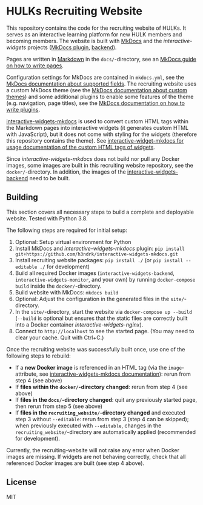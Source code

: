 # HULKs Recruiting Website

This repository contains the code for the recruiting website of HULKs. It serves as an interactive learning platform for new HULK members and becoming members. The website is built with [MkDocs](https://mkdocs.org) and the *interactive-widgets* projects ([MkDocs plugin](https://github.com/h3ndrk/interactive-widgets-mkdocs/), [backend](https://github.com/h3ndrk/interactive-widgets-backend/)).

Pages are written in [Markdown](https://daringfireball.net/projects/markdown/) in the `docs/`-directory, see an [MkDocs guide on how to write pages](https://www.mkdocs.org/user-guide/writing-your-docs/).

Configuration settings for MkDocs are contained in `mkdocs.yml`, see the [MkDocs documentation about supported fields](https://www.mkdocs.org/user-guide/configuration/). The recruiting website uses a custom MkDocs theme (see the [MkDocs documentation about custom themes](https://www.mkdocs.org/user-guide/custom-themes/)) and some additional plugins to enable some features of the theme (e.g. navigation, page titles), see the [MkDocs documentation on how to write plugins](https://www.mkdocs.org/user-guide/plugins/).

[interactive-widgets-mkdocs](https://github.com/h3ndrk/interactive-widgets-mkdocs/) is used to convert custom HTML tags within the Markdown pages into interactive widgets (it generates custom HTML with JavaScript), but it does not come with styling for the widgets (therefore this repository contains the theme). See [interactive-widget-mkdocs for usage documentation of the custom HTML tags of widgets](https://github.com/h3ndrk/interactive-widgets-mkdocs/).

Since *interactive-widgets-mkdocs* does not build nor pull any Docker images, some images are built in this recruiting website repository, see the `docker/`-directory. In addition, the images of the [interactive-widgets-backend](https://github.com/h3ndrk/interactive-widgets-backend/) need to be built.

## Building

This section covers all necessary steps to build a complete and deployable website. Tested with Python 3.8.

The following steps are required for initial setup:

1. Optional: Setup virtual environment for Python
2. Install MkDocs and *interactive-widgets-mkdocs* plugin: `pip install git+https://github.com/h3ndrk/interactive-widgets-mkdocs.git`
3. Install recruiting website packages: `pip install ./` (or `pip install --editable ./` for development)
4. Build all required Docker images (`interactive-widgets-backend`, `interactive-widgets-monitor`, and your own) by running `docker-compose build` inside the `docker/`-directory.
5. Build website with MkDocs: `mkdocs build`
6. Optional: Adjust the configuration in the generated files in the `site/`-directory.
7. In the `site/`-directory, start the website via `docker-compose up --build` (`--build` is optional but ensures that the static files are correctly built into a Docker container *interactive-widgets-nginx*).
8. Connect to `http://localhost` to see the started page. (You may need to clear your cache. Quit with Ctrl+C.)

Once the recruiting website was successfully built once, use one of the following steps to rebuild:

- If a **new Docker image** is referenced in an HTML tag (via the `image`-attribute, see [interactive-widgets-mkdocs documentation](https://github.com/h3ndrk/interactive-widgets-mkdocs/)): rerun from step 4 (see above)
- If **files within the `docker/`-directory changed**: rerun from step 4 (see above)
- If **files in the `docs/`-directory changed**: quit any previously started page, then rerun from step 5 (see above)
- If **files in the `recruiting_website/`-directory changed** and executed step 3 without `--editable`: rerun from step 3 (step 4 can be skipped); when previously executed with `--editable`, changes in the `recruiting_website/`-directory are automatically applied (recommended for development).

Currently, the recruiting-website will not raise any error when Docker images are missing. If widgets are not behaving correctly, check that all referenced Docker images are built (see step 4 above).

## License

MIT
